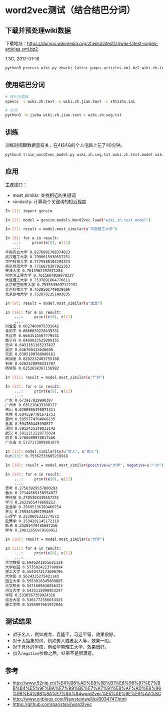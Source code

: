 # word2vec测试（结合结巴分词）

## 下载并预处理wiki数据

下载地址：https://dumps.wikimedia.org/zhwiki/latest/zhwiki-latest-pages-articles.xml.bz2

1.3G, 2017-01-18

```sh
python3 process_wiki.py zhwiki-latest-pages-articles.xml.bz2 wiki.zh.text
```

## 使用结巴分词

```sh
# 转化为简体
opencc -i wiki.zh.text -o wiki.zh.jian.text -c zht2zhs.ini

# 分词
python3 -m jieba wiki.zh.jian.text > wiki.zh.seg.txt
```

## 训练

训练时间跟数据量有关，在4核4G的个人电脑上花了40分钟。

```sh
python3 train_word2vec_model.py wiki.zh.seg.txt wiki.zh.text.model wiki.zh.text.vector
```

## 应用

主要接口：

- most_similar: 查找相近的关键词
- similarity: 计算两个关键词的相近程度

```sh
In [1]: import gensim

In [2]: model = gensim.models.Word2Vec.load("wiki.zh.text.model")

In [7]: result = model.most_similar(u"华南理工大学")

In [8]: for e in result:
   ...:     print(e[0], e[1])
   ...:     
华南农业大学 0.8276891708374023
武汉理工大学 0.7900615930557251
华中科技大学 0.7779588103294373
南京师范大学 0.7716870307922363
天津大学 0.7613962292671204
哈尔滨工程大学 0.7611604928970337
大连理工大学 0.7537891864776611
北京航空航天大学 0.7535535097122192
北京科技大学 0.7528501749038696
北京邮电大学 0.7520782351493835

In [9]: result = model.most_similar(u"成龙")

In [10]: for e in result:
    ...:     print(e[0], e[1])
    ...:     
洪金宝 0.6827408075332642
袁和平 0.6666039228439331
李连杰 0.6663515567779541
甄子丹 0.6468013525009155
元华 0.6431161165237427
吴京 0.636760413646698
元彪 0.6305180788040161
周润发 0.6282232403755188
石天 0.6262528896331787
杨紫琼 0.6252658367156982

In [11]: result = model.most_similar(u"广州")

In [12]: for e in result:
    ...:     print(e[0], e[1])
    ...:     
广东 0.673917829990387
广州市 0.631218433380127
佛山 0.6200505495071411
东莞 0.6045597791671753
惠州 0.5955774784088135
番禺 0.594780445098877
深圳 0.5912451148033142
武汉 0.5812212228775024
韶关 0.5760599970817566
广东省 0.5727173089981079

In [13]: model.similarity(u"女人", u"男人")
Out[13]: 0.75362733685219918

In [18]: result = model.most_similar(positive=u"大学", negative=u"广东")

In [19]: for e in result:
    ...:     print(e[0], e[1])
    ...:     
思考 0.27563929557800293
看大 0.27144569158554077
神经病 0.2705303430557251
学习 0.2633955478668213
社会学 0.25695136189460754
界大 0.255343496799469
心理学 0.2538605332374573
犯罪学 0.2534201145172119
断法 0.25285470485687256
学与 0.24832656979560852

In [20]: result = model.most_similar(u"大学")

In [21]: for e in result:
    ...:     print(e[0], e[1])
    ...:     
大学教授 0.6946241855621338
大学校园 0.5735024213790894
理工大学 0.5640472173690796
大学部 0.5624325275421143
国立大学 0.5553818345069885
大学校长 0.5471609830856323
州立大学 0.5435115098953247
学院 0.5330567359924316
综合大学 0.5301772356033325
理工学院 0.5294097661972046
```
## 测试结果

- 对于名人，例如成龙，袁隆平，习近平等，效果很好。
- 对于太抽象的词，例如男人或者女人等，效果一般。
- 对于具体的学校，例如华南理工大学，效果很好。
- 加入`negative`参数之后，结果不是很满意。

## 参考

- http://www.52nlp.cn/%E4%B8%AD%E8%8B%B1%E6%96%87%E7%BB%B4%E5%9F%BA%E7%99%BE%E7%A7%91%E8%AF%AD%E6%96%99%E4%B8%8A%E7%9A%84word2vec%E5%AE%9E%E9%AA%8C
- http://www.cnblogs.com/Newsteinwell/p/6034747.html
- https://github.com/paristsai/word2vec

